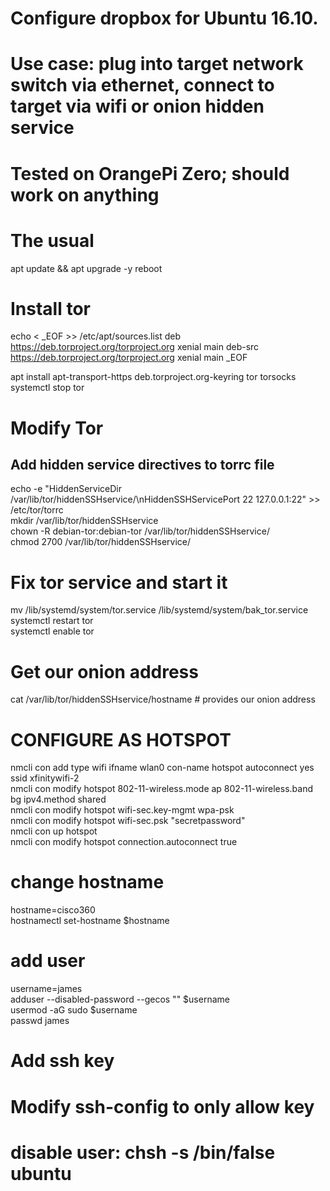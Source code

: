 # Configure dropbox for Ubuntu 16.10. 
# Use case: plug into target network switch via ethernet, connect to target via wifi or onion hidden service
# Tested on OrangePi Zero; should work on anything

# The usual
apt update && apt upgrade -y
reboot

# Install tor
echo < _EOF >> /etc/apt/sources.list
deb https://deb.torproject.org/torproject.org xenial main
deb-src https://deb.torproject.org/torproject.org xenial main
_EOF

apt install apt-transport-https deb.torproject.org-keyring tor torsocks\
systemctl stop tor

# Modify Tor
## Add hidden service directives to torrc file
echo -e "HiddenServiceDir /var/lib/tor/hiddenSSHservice/\nHiddenSSHServicePort 22 127.0.0.1:22" >> /etc/tor/torrc  
mkdir /var/lib/tor/hiddenSSHservice  
chown -R debian-tor:debian-tor /var/lib/tor/hiddenSSHservice/  
chmod 2700 /var/lib/tor/hiddenSSHservice/  

# Fix tor service and start it
mv /lib/systemd/system/tor.service /lib/systemd/system/bak_tor.service  
systemctl restart tor  
systemctl enable tor  

# Get our onion address
cat /var/lib/tor/hiddenSSHservice/hostname # provides our onion address  


# CONFIGURE AS HOTSPOT 
nmcli con add type wifi ifname wlan0 con-name hotspot autoconnect yes ssid xfinitywifi-2  
nmcli con modify hotspot 802-11-wireless.mode ap 802-11-wireless.band bg ipv4.method shared  
nmcli con modify hotspot wifi-sec.key-mgmt wpa-psk  
nmcli con modify hotspot wifi-sec.psk "secretpassword"  
nmcli con up hotspot  
nmcli con modify hotspot connection.autoconnect true  


# change hostname
hostname=cisco360  
hostnamectl set-hostname $hostname  

# add user
username=james  
adduser --disabled-password --gecos "" $username  
usermod -aG sudo $username  
passwd james  

# Add ssh key
# Modify ssh-config to only allow key
# disable user: chsh -s /bin/false ubuntu
